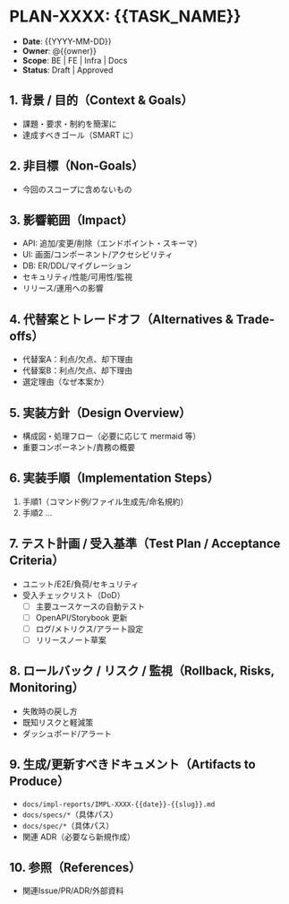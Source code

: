 # PLAN-XXXX: {{TASK_NAME}}

- **Date**: {{YYYY-MM-DD}}
- **Owner**: @{{owner}}
- **Scope**: BE | FE | Infra | Docs
- **Status**: Draft | Approved

## 1. 背景 / 目的（Context & Goals）

- 課題・要求・制約を簡潔に
- 達成すべきゴール（SMART に）

## 2. 非目標（Non-Goals）

- 今回のスコープに含めないもの

## 3. 影響範囲（Impact）

- API: 追加/変更/削除（エンドポイント・スキーマ）
- UI: 画面/コンポーネント/アクセシビリティ
- DB: ER/DDL/マイグレーション
- セキュリティ/性能/可用性/監視
- リリース/運用への影響

## 4. 代替案とトレードオフ（Alternatives & Trade-offs）

- 代替案A：利点/欠点、却下理由
- 代替案B：利点/欠点、却下理由
- 選定理由（なぜ本案か）

## 5. 実装方針（Design Overview）

- 構成図・処理フロー（必要に応じて mermaid 等）
- 重要コンポーネント/責務の概要

## 6. 実装手順（Implementation Steps）

1. 手順1（コマンド例/ファイル生成先/命名規約）
2. 手順2 …

## 7. テスト計画 / 受入基準（Test Plan / Acceptance Criteria）

- ユニット/E2E/負荷/セキュリティ
- 受入チェックリスト（DoD）
  - [ ] 主要ユースケースの自動テスト
  - [ ] OpenAPI/Storybook 更新
  - [ ] ログ/メトリクス/アラート設定
  - [ ] リリースノート草案

## 8. ロールバック / リスク / 監視（Rollback, Risks, Monitoring）

- 失敗時の戻し方
- 既知リスクと軽減策
- ダッシュボード/アラート

## 9. 生成/更新すべきドキュメント（Artifacts to Produce）

- `docs/impl-reports/IMPL-XXXX-{{date}}-{{slug}}.md`
- `docs/specs/*`（具体パス）
 - `docs/spec/*`（具体パス）
- 関連 ADR（必要なら新規作成）

## 10. 参照（References）

- 関連Issue/PR/ADR/外部資料

